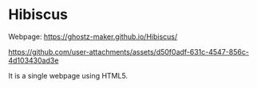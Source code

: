 # Hibiscus

Webpage: https://ghostz-maker.github.io/Hibiscus/


https://github.com/user-attachments/assets/d50f0adf-631c-4547-856c-4d103430ad3e




It is a single webpage using HTML5. 
